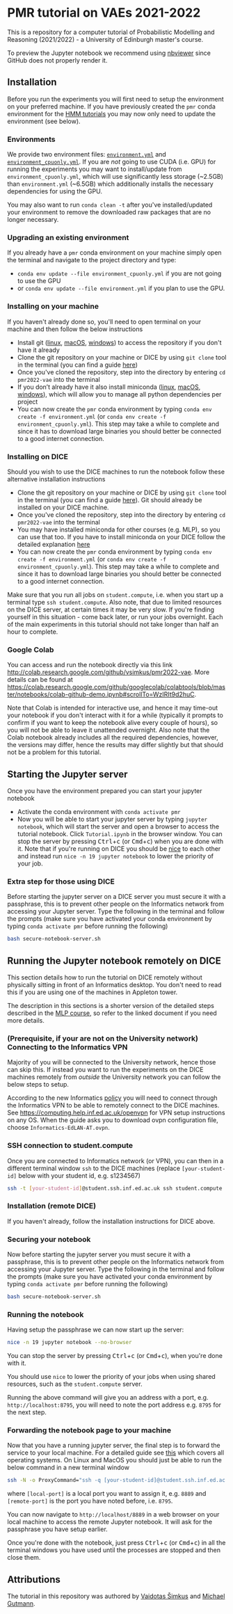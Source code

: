 # PMR tutorial on VAEs 2021-2022

This is a repository for a computer tutorial of Probabilistic Modelling and Reasoning (2021/2022) - a University of Edinburgh master's course.

To preview the Jupyter notebook we recommend using [nbviewer](https://nbviewer.org/github/vsimkus/pmr2022-vae/blob/main/Tutorial.ipynb) since GitHub does not properly render it.

## Installation

Before you run the experiments you will first need to setup the environment on your preferred machine. If you have previously created the `pmr` conda environment for the [HMM tutorials](https://github.com/vsimkus/pmr2022-hmm) you may now only need to update the environment (see below).

### Environments

We provide two environment files: [`environment.yml`](./environment.yml) and [`environment_cpuonly.yml`](./environment_cpuonly.yml). If you are *not* going to use CUDA (i.e. GPU) for running the experiments you may want to install/update from `environment_cpuonly.yml`, which will use significantly less storage (~2.5GB) than `environment.yml` (~6.5GB) which additionally installs the necessary dependencies for using the GPU.

You may also want to run `conda clean -t` after you've installed/updated your environment to remove the downloaded raw packages that are no longer necessary.

### Upgrading an existing environment

If you already have a `pmr` conda environment on your machine simply open the terminal and navigate to the project directory and type:

* `conda env update --file environment_cpuonly.yml` if you are not going to use the GPU
* or `conda env update --file environment.yml` if you plan to use the GPU.

### Installing on your machine

If you haven't already done so, you'll need to open terminal on your machine and then follow the below instructions

* Install git ([linux](https://git-scm.com/download/linux), [macOS](https://git-scm.com/download/mac), [windows](https://git-scm.com/download/win)) to access the repository if you don't have it already
* Clone the git repository on your machine or DICE by using `git clone` tool in the terminal (you can find a guide [here](https://docs.github.com/en/repositories/creating-and-managing-repositories/cloning-a-repository))
* Once you've cloned the repository, step into the directory by entering `cd pmr2022-vae` into the terminal
* If you don’t already have it also install miniconda  ([linux](https://conda.io/projects/conda/en/latest/user-guide/install/linux.html), [macOS](https://conda.io/projects/conda/en/latest/user-guide/install/macos.html), [windows](https://conda.io/projects/conda/en/latest/user-guide/install/windows.html)), which will allow you to manage all python dependencies per project
* You can now create the `pmr` conda environment by typing `conda env create -f environment.yml` (or `conda env create -f environment_cpuonly.yml`). This step may take a while to complete and since it has to download large binaries you should better be connected to a good internet connection.

### Installing on DICE

Should you wish to use the DICE machines to run the notebook follow these alternative installation instructions

* Clone the git repository on your machine or DICE by using `git clone` tool in the terminal (you can find a guide [here](https://docs.github.com/en/repositories/creating-and-managing-repositories/cloning-a-repository)). Git should already be installed on your DICE machine.
* Once you've cloned the repository, step into the directory by entering `cd pmr2022-vae` into the terminal
* You may have installed miniconda for other courses (e.g. MLP), so you can use that too. If you have to install miniconda on your DICE follow the detailed explanation [here](https://github.com/VICO-UoE/mlpractical/blob/mlp2021-22/lab1/notes/environment-set-up.md#2-installing-miniconda)
* You can now create the `pmr` conda environment by typing `conda env create -f environment.yml` (or `conda env create -f environment_cpuonly.yml`). This step may take a while to complete and since it has to download large binaries you should better be connected to a good internet connection.

Make sure that you run all jobs on `student.compute`, i.e. when you start up a terminal type `ssh student.compute`.
Also note, that due to limited resources on the DICE server, at certain times it may be very slow. If you're finding yourself in this situation - come back later, or run your jobs overnight. Each of the main experiments in this tutorial should not take longer than half an hour to complete.

### Google Colab

You can access and run the notebook directly via this link <http://colab.research.google.com/github/vsimkus/pmr2022-vae>. More details can be found at <https://colab.research.google.com/github/googlecolab/colabtools/blob/master/notebooks/colab-github-demo.ipynb#scrollTo=WzIRIt9d2huC>.

Note that Colab is intended for interactive use, and hence it may time-out your notebook if you don't interact with it for a while (typically it prompts to confirm if you want to keep the notebook alive every couple of hours), so you will not be able to leave it unattended overnight. Also note that the Colab notebook already includes all the required dependencies, however, the versions may differ, hence the results may differ slightly but that should not be a problem for this tutorial.

## Starting the Jupyter server

Once you have the environment prepared you can start your jupyter notebook

* Activate the conda environment with `conda activate pmr`
* Now you will be able to start your jupyter server by typing `jupyter notebook`, which will start the server and open a browser to access the tutorial notebook. Click `Tutorial.ipynb` in the browser window. You can stop the server by pressing <kbd>Ctrl</kbd>+<kbd>c</kbd> (or <kbd>Cmd</kbd>+<kbd>c</kbd>) when you are done with it.
Note that if you're running on DICE you should be [nice](https://en.wikipedia.org/wiki/Nice_(Unix)) to each other and instead run `nice -n 19 jupyter notebook` to lower the priority of your job.

### Extra step for those using DICE

Before starting the jupyter server on a DICE server you must secure it with a passphrase, this is to prevent other people on the Informatics network from accessing your Jupyter server. Type the following in the terminal and follow the prompts (make sure you have activated your conda environment by typing `conda activate pmr` before running the following)

```bash
bash secure-notebook-server.sh
```

## Running the Jupyter notebook **remotely** on DICE

This section details how to run the tutorial on DICE remotely without physically sitting in front of an Informatics desktop. You don't need to read this if you are using one of the machines in Appleton tower.

The description in this sections is a shorter version of the detailed steps described in the [MLP course](https://github.com/VICO-UoE/mlpractical/blob/mlp2021-22/lab1/notes/remote-working-guide.md), so refer to the linked document if you need more details.

### (Prerequisite, if your are not on the University network) Connecting to the Informatics VPN

Majority of you will be connected to the University network, hence those can skip this.
If instead you want to run the experiments on the DICE machines remotely from *outside* the University network you can follow the below steps to setup.

According to the new Informatics [policy](https://blog.inf.ed.ac.uk/systems/2021/11/23/changes-to-the-ssh-service/) you will need to connect through the Informatics VPN to be able to remotely connect to the DICE machines. See <https://computing.help.inf.ed.ac.uk/openvpn> for VPN setup instructions on any OS. When the guide asks you to download ovpn configuration file, choose `Informatics-EdLAN-AT.ovpn`.

### SSH connection to student.compute

Once you are connected to Informatics network (or VPN), you can then in a different terminal window `ssh` to the DICE machines (replace `[your-student-id]` below with your student id, e.g. s1234567)

```bash
ssh -t [your-student-id]@student.ssh.inf.ed.ac.uk ssh student.compute
```

### Installation (remote DICE)

If you haven't already, follow the installation instructions for DICE above.

### Securing your notebook

Now before starting the jupyter server you must secure it with a passphrase, this is to prevent other people on the Informatics network from accessing your Jupyter server. Type the following in the terminal and follow the prompts (make sure you have activated your conda environment by typing `conda activate pmr` before running the following)

```bash
bash secure-notebook-server.sh
```

### Running the notebook

Having setup the passphrase we can now start up the server:

```bash
nice -n 19 jupyter notebook --no-browser
```

You can stop the server by pressing <kbd>Ctrl</kbd>+<kbd>c</kbd> (or <kbd>Cmd</kbd>+<kbd>c</kbd>), when you're done with it.

You should use `nice` to lower the priority of your jobs when using shared resources, such as the `student.compute` server.

Running the above command will give you an address with a port, e.g. `http://localhost:8795`, you will need to note the port address e.g. `8795` for the next step.

### Forwarding the notebook page to your machine

Now that you have a running jupyter server, the final step is to forward the service to your local machine. For a detailed guide see [this](https://github.com/VICO-UoE/mlpractical/blob/mlp2021-22/lab1/notes/remote-working-guide.md#forwarding-a-connection-to-the-notebook-server-over-ssh) which covers all operating systems. On Linux and MacOS you should just be able to run the below command in a new terminal window

```bash
ssh -N -o ProxyCommand="ssh -q [your-student-id]@student.ssh.inf.ed.ac.uk nc student.compute 22" -L [local-port]:localhost:[remote-port] [student-id]@student.compute
```

where `[local-port]` is a local port you want to assign it, e.g. `8889` and `[remote-port]` is the port you have noted before, i.e. `8795`.

You can now navigate to `http://localhost/8889` in a web browser on your local machine to access the remote Jupyter notebook. It will ask for the passphrase you have setup earlier.

Once you're done with the notebook, just press <kbd>Ctrl</kbd>+<kbd>c</kbd> (or <kbd>Cmd</kbd>+<kbd>c</kbd>) in all the terminal windows you have used until the processes are stopped and then close them.

## Attributions

The tutorial in this repository was authored by [Vaidotas Šimkus](https://github.com/vsimkus) and [Michael Gutmann](https://michaelgutmann.github.io/).
